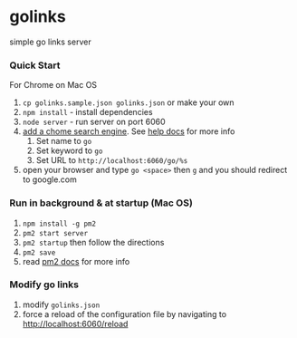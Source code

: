 # golinks
simple go links server


### Quick Start
For Chrome on Mac OS

1. `cp golinks.sample.json golinks.json` or make your own
1. `npm install` - install dependencies 
1. `node server` - run server on port 6060
1. [add a chome search engine][chrome-search-engine-settings].  See [help docs][chrome-search-engine-docs] for more info
    1. Set name to `go`
    1. Set keyword to `go`
    1. Set URL to `http://localhost:6060/go/%s`
1. open your browser and type `go <space>` then `g` and you should redirect to google.com


### Run in background & at startup (Mac OS)
1. `npm install -g pm2`
1. `pm2 start server`
1. `pm2 startup` then follow the directions
1. `pm2 save`
1. read [pm2 docs][pm2-docs] for more info


### Modify go links
1. modify `golinks.json`
1. force a reload of the configuration file by navigating to [http://localhost:6060/reload][reload-url]


[chrome-search-engine-settings]: chrome://settings/searchEngines
[chrome-search-engine-docs]: https://support.google.com/chrome/answer/95426?hl=en&co=GENIE.Platform%3DDesktop
[pm2-docs]: https://pm2.keymetrics.io/docs/usage/pm2-doc-single-page/
[reload-url]: http://localhost:6060/reload